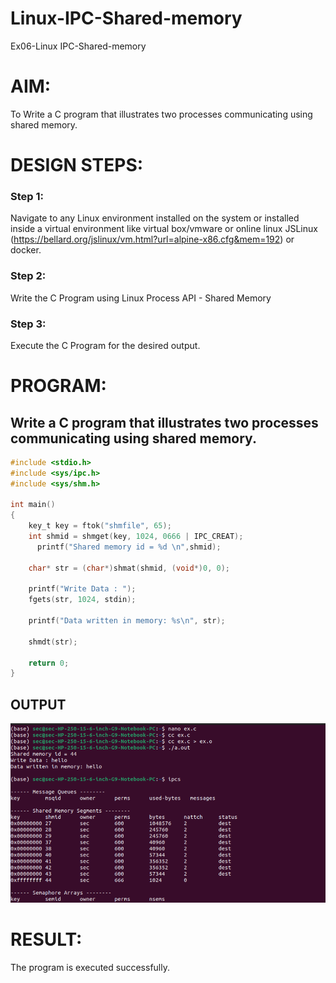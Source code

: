 # Linux-IPC-Shared-memory
Ex06-Linux IPC-Shared-memory

# AIM:
To Write a C program that illustrates two processes communicating using shared memory.

# DESIGN STEPS:

### Step 1:

Navigate to any Linux environment installed on the system or installed inside a virtual environment like virtual box/vmware or online linux JSLinux (https://bellard.org/jslinux/vm.html?url=alpine-x86.cfg&mem=192) or docker.

### Step 2:

Write the C Program using Linux Process API - Shared Memory

### Step 3:

Execute the C Program for the desired output. 

# PROGRAM:
## Write a C program that illustrates two processes communicating using shared memory.

```c
#include <stdio.h>
#include <sys/ipc.h>
#include <sys/shm.h>

int main()
{
	key_t key = ftok("shmfile", 65);
	int shmid = shmget(key, 1024, 0666 | IPC_CREAT);
      printf("Shared memory id = %d \n",shmid);

	char* str = (char*)shmat(shmid, (void*)0, 0);
	
    printf("Write Data : ");
	fgets(str, 1024, stdin);

	printf("Data written in memory: %s\n", str);

	shmdt(str);

	return 0;
}
```
## OUTPUT
![output](./a.png)

# RESULT:
The program is executed successfully.
